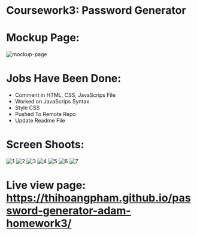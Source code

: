 # Coursework3: Password Generator
# Mockup Page: 
![mockup-page](https://user-images.githubusercontent.com/88220398/133937894-ef26ad55-c707-4e01-b70a-143200499c5f.png)
# Jobs Have Been Done:
- Comment in HTML, CSS, JavaScrips File
- Worked on JavaScrips Syntax
- Style CSS
- Pushed To Remote Repo
- Update Readme File
# Screen Shoots:
![1](https://user-images.githubusercontent.com/88220398/133937906-179b655d-c04c-4bee-9852-423c78f5e5dd.png)
![2](https://user-images.githubusercontent.com/88220398/133937908-5d683014-641c-4f32-b02d-f6ca7710626a.png)
![3](https://user-images.githubusercontent.com/88220398/133937912-1098af9a-d734-4427-b69f-4563373ca098.png)
![4](https://user-images.githubusercontent.com/88220398/133937913-bfc11b1a-8ee9-4136-a81b-a31adcb4bd89.png)
![5](https://user-images.githubusercontent.com/88220398/133937917-0f3dfd6f-4eca-4c9a-a07f-d59833ffdbd1.png)
![6](https://user-images.githubusercontent.com/88220398/133937921-cd892c63-09c5-408c-9b52-fd63f8b8c01c.png)
![7](https://user-images.githubusercontent.com/88220398/133937925-537b6dcd-a31b-44d9-8bfb-580c3ef37619.png)
# Live view page: https://thihoangpham.github.io/password-generator-adam-homework3/
